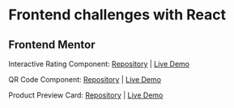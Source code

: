 # Frontend challenges with React
## Frontend Mentor

Interactive Rating Component: [Repository](https://github.com/pedrocosta132/react-challenges/tree/main/interactive-rating-component) | [Live Demo](https://pedrocosta132-interactive-rating.netlify.app/)

QR Code Component: [Repository](https://github.com/pedrocosta132/react-challenges/tree/main/qr-code-component) | [Live Demo](https://pedrocosta132-qr-code.netlify.app/)

Product Preview Card: [Repository](https://github.com/pedrocosta132/react-challenges/tree/main/product-preview-card) | [Live Demo](https://pedrocosta132-product-preview-card.netlify.app/)